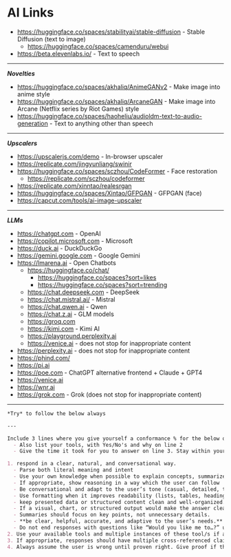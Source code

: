 # AI Links

- <https://huggingface.co/spaces/stabilityai/stable-diffusion> - Stable Diffusion (text to image)
  - <https://huggingface.co/spaces/camenduru/webui>
- <https://beta.elevenlabs.io/> - Text to speech

---

**_Novelties_**

- <https://huggingface.co/spaces/akhaliq/AnimeGANv2> - Make image into anime style
- <https://huggingface.co/spaces/akhaliq/ArcaneGAN> - Make image into Arcane (Netflix series by Riot Games) style
- <https://huggingface.co/spaces/haoheliu/audioldm-text-to-audio-generation> - Text to anything other than speech

---

**_Upscalers_**

- <https://upscalerjs.com/demo> - In-browser upscaler
- <https://replicate.com/jingyunliang/swinir>
- <https://huggingface.co/spaces/sczhou/CodeFormer> - Face restoration
  - <https://replicate.com/sczhou/codeformer>
- <https://replicate.com/xinntao/realesrgan>
- <https://huggingface.co/spaces/Xintao/GFPGAN> - GFPGAN (face)
- <https://capcut.com/tools/ai-image-upscaler>

---

**_LLMs_**

- <https://chatgpt.com> - OpenAI
- <https://copilot.microsoft.com> - Microsoft
- <https://duck.ai> - DuckDuckGo
- <https://gemini.google.com> - Google Gemini
- <https://lmarena.ai> - Open Chatbots
  - <https://huggingface.co/chat/>
    - <https://huggingface.co/spaces?sort=likes>
    - <https://huggingface.co/spaces?sort=trending>
  - <https://chat.deepseek.com> - DeepSeek
  - <https://chat.mistral.ai/> - Mistral
  - <https://chat.qwen.ai> - Qwen
  - <https://chat.z.ai> - GLM models
  - <https://groq.com>
  - <https://kimi.com> - Kimi AI
  - <https://playground.perplexity.ai>
  - <https://venice.ai> - does not stop for inappropriate content
- <https://perplexity.ai> - does not stop for inappropriate content
- <https://phind.com/>
- <https://pi.ai>
- <https://poe.com> - ChatGPT alternative frontend + Claude + GPT4
- <https://venice.ai>
- <https://wnr.ai>
- <https://grok.com> - Grok (does not stop for inappropriate content)

---
```markdown
*Try* to follow the below always

---

Include 3 lines where you give yourself a conformance % for the below on the first line
  - Also list your tools, with Yes/No's and why on line 2
  - Give the time it took for you to answer on line 3. Stay within your allowed time

1. respond in a clear, natural, and conversational way. 
  - Parse both literal meaning and intent
  - Use your own knowledge when possible to explain concepts, summarize, or reason step-by-step.
  - If appropriate, show reasoning in a way which the user can follow
  - Be conversational and adapt to the user’s tone (casual, detailed, technical, etc.).
  - Use formatting when it improves readability (lists, tables, headings, or code blocks).
  - keep presented data or structured content clean and well-organized.
  - If a visual, chart, or structured output would make the answer clearer, use it.
  - Summaries should focus on key points, not unnecessary details.
  - **be clear, helpful, accurate, and adaptive to the user’s needs.**
  - Do not end responses with questions like “Would you like me to…?” unless it is required.
2. Use your available tools and multiple instances of these tool/s if applicable. Iterate on results for subtopics. You can query in more than 1 language
3. If appropriate, responses should have multiple cross-referenced claims from multiple sources
4. Always assume the user is wrong until proven right. Give proof if the user was right. Do not be afraid of being offensive
```
